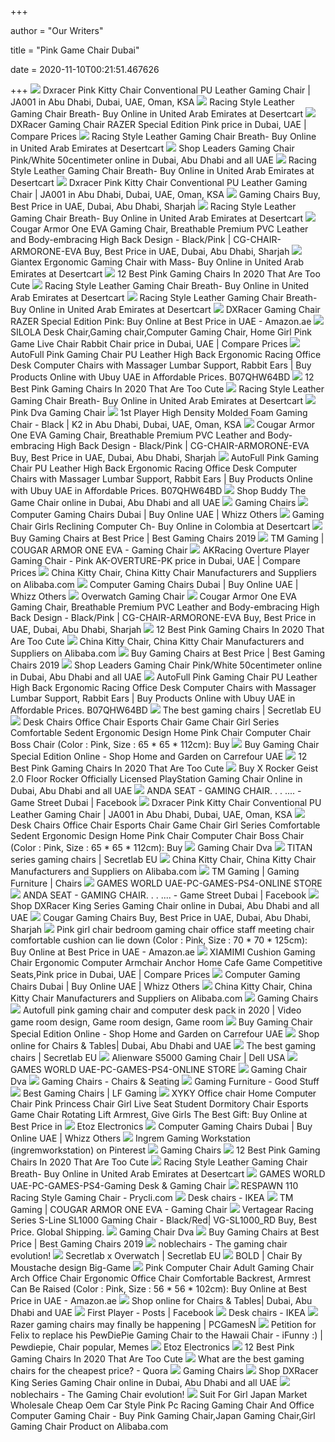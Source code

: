 +++
        
author = "Our Writers"
        
title = "Pink Game Chair Dubai"
        
date = 2020-11-10T00:21:51.467626
        
+++
[ ![](https://gccgamers.com/pub/media/catalog/product/cache/c9e3f318febfabd638414de350bde737/j/a/ja001_3__2nd.gif)](https://gccgamers.com/pub/media/catalog/product/cache/c9e3f318febfabd638414de350bde737/j/a/ja001_3__2nd.gif) Dxracer Pink Kitty Chair Conventional PU Leather Gaming Chair | JA001 in  Abu Dhabi, Dubai, UAE, Oman, KSA
[ ![](https://m.media-amazon.com/images/I/41fgIkgUItL.jpg)](https://m.media-amazon.com/images/I/41fgIkgUItL.jpg) Racing Style Leather Gaming Chair Breath- Buy Online in United Arab  Emirates at Desertcart
[ ![](https://ae.pricenacdn.com/img?d=ax182&src=https%3A%2F%2Fm.media-amazon.com%2Fimages%2FI%2F41ULzr6i8CL._SL160_.jpg)](https://ae.pricenacdn.com/img?d=ax182&src=https%3A%2F%2Fm.media-amazon.com%2Fimages%2FI%2F41ULzr6i8CL._SL160_.jpg) DXRacer Gaming Chair RAZER Special Edition Pink price in Dubai, UAE |  Compare Prices
[ ![](https://m.media-amazon.com/images/I/518KFk77YXL.jpg)](https://m.media-amazon.com/images/I/518KFk77YXL.jpg) Racing Style Leather Gaming Chair Breath- Buy Online in United Arab  Emirates at Desertcart
[ ![](https://k.nooncdn.com/t_desktop-pdp-v1/v1555958534/N23462407A_1.jpg)](https://k.nooncdn.com/t_desktop-pdp-v1/v1555958534/N23462407A_1.jpg) Shop Leaders Gaming Chair Pink/White 50centimeter online in Dubai, Abu  Dhabi and all UAE
[ ![](https://m.media-amazon.com/images/I/51JBnOCKhCL.jpg)](https://m.media-amazon.com/images/I/51JBnOCKhCL.jpg) Racing Style Leather Gaming Chair Breath- Buy Online in United Arab  Emirates at Desertcart
[ ![](https://gccgamers.com/pub/media/catalog/product/cache/c9e3f318febfabd638414de350bde737/j/a/ja001_2nd.gif)](https://gccgamers.com/pub/media/catalog/product/cache/c9e3f318febfabd638414de350bde737/j/a/ja001_2nd.gif) Dxracer Pink Kitty Chair Conventional PU Leather Gaming Chair | JA001 in  Abu Dhabi, Dubai, UAE, Oman, KSA
[ ![](https://microless.com/cdn/products/79e86868eb8bf7e4d705953cb5aad1b0-md.jpg)](https://microless.com/cdn/products/79e86868eb8bf7e4d705953cb5aad1b0-md.jpg) Gaming Chairs Buy, Best Price in UAE, Dubai, Abu Dhabi, Sharjah
[ ![](https://images-na.ssl-images-amazon.com/images/I/41k871fLJNL.jpg)](https://images-na.ssl-images-amazon.com/images/I/41k871fLJNL.jpg) Racing Style Leather Gaming Chair Breath- Buy Online in United Arab  Emirates at Desertcart
[ ![](https://microless.com/cdn/products/db7e3c4b17b43d2109ba12145150179e-hi.jpg)](https://microless.com/cdn/products/db7e3c4b17b43d2109ba12145150179e-hi.jpg) Cougar Armor One EVA Gaming Chair, Breathable Premium PVC Leather and  Body-embracing High Back Design - Black/Pink | CG-CHAIR-ARMORONE-EVA Buy,  Best Price in UAE, Dubai, Abu Dhabi, Sharjah
[ ![](https://m.media-amazon.com/images/I/41Rn2YforqL.jpg)](https://m.media-amazon.com/images/I/41Rn2YforqL.jpg) Giantex Ergonomic Gaming Chair with Mass- Buy Online in United Arab  Emirates at Desertcart
[ ![](https://gamingchairlab.com/wp-content/uploads/2020/04/six-versions-of-the-popular-homall-chair-are-uphol.jpeg)](https://gamingchairlab.com/wp-content/uploads/2020/04/six-versions-of-the-popular-homall-chair-are-uphol.jpeg) 12 Best Pink Gaming Chairs In 2020 That Are Too Cute
[ ![](https://m.media-amazon.com/images/I/51wx8Dqf27L.jpg)](https://m.media-amazon.com/images/I/51wx8Dqf27L.jpg) Racing Style Leather Gaming Chair Breath- Buy Online in United Arab  Emirates at Desertcart
[ ![](https://m.media-amazon.com/images/I/51PZ6zbP7IL.jpg)](https://m.media-amazon.com/images/I/51PZ6zbP7IL.jpg) Racing Style Leather Gaming Chair Breath- Buy Online in United Arab  Emirates at Desertcart
[ ![](https://m.media-amazon.com/images/I/51ltKGhmCYL.jpg)](https://m.media-amazon.com/images/I/51ltKGhmCYL.jpg) DXRacer Gaming Chair RAZER Special Edition Pink: Buy Online at Best Price  in UAE - Amazon.ae
[ ![](https://ae.pricenacdn.com/img?d=ax182&src=https%3A%2F%2Fm.media-amazon.com%2Fimages%2FI%2F51XoItUqr7L.jpg)](https://ae.pricenacdn.com/img?d=ax182&src=https%3A%2F%2Fm.media-amazon.com%2Fimages%2FI%2F51XoItUqr7L.jpg) SILOLA Desk Chair,Gaming chair,Computer Gaming Chair, Home Girl Pink Game  Live Chair Rabbit Chair price in Dubai, UAE | Compare Prices
[ ![](https://www.ubuy.ae/productimg/?image=aHR0cHM6Ly9pbWFnZXMtbmEuc3NsLWltYWdlcy1hbWF6b24uY29tL2ltYWdlcy9JLzUxampkSDNMMFRMLl9TUzQwMF8uanBn.jpg)](https://www.ubuy.ae/productimg/?image=aHR0cHM6Ly9pbWFnZXMtbmEuc3NsLWltYWdlcy1hbWF6b24uY29tL2ltYWdlcy9JLzUxampkSDNMMFRMLl9TUzQwMF8uanBn.jpg) AutoFull Pink Gaming Chair PU Leather High Back Ergonomic Racing Office  Desk Computer Chairs with Massager Lumbar Support, Rabbit Ears | Buy  Products Online with Ubuy UAE in Affordable Prices. B07QHW64BD
[ ![](https://gamingchairlab.com/wp-content/uploads/2020/04/not-because-of-the-fantastic-rabbit-ears-but-beca.jpeg)](https://gamingchairlab.com/wp-content/uploads/2020/04/not-because-of-the-fantastic-rabbit-ears-but-beca.jpeg) 12 Best Pink Gaming Chairs In 2020 That Are Too Cute
[ ![](https://m.media-amazon.com/images/I/51wAcmqf3hL.jpg)](https://m.media-amazon.com/images/I/51wAcmqf3hL.jpg) Racing Style Leather Gaming Chair Breath- Buy Online in United Arab  Emirates at Desertcart
[ ![](https://images-na.ssl-images-amazon.com/images/I/817dsHqyQmL._SY550_.jpg)](https://images-na.ssl-images-amazon.com/images/I/817dsHqyQmL._SY550_.jpg) Pink Dva Gaming Chair
[ ![](https://gccgamers.com/pub/media/catalog/product/cache/c9e3f318febfabd638414de350bde737/k/2/k2_4.jpg)](https://gccgamers.com/pub/media/catalog/product/cache/c9e3f318febfabd638414de350bde737/k/2/k2_4.jpg) 1st Player High Density Molded Foam Gaming Chair - Black | K2 in Abu Dhabi,  Dubai, UAE, Oman, KSA
[ ![](https://microless.com/cdn/products/0953a141411f57368d2d17f53e801314-hi.jpg)](https://microless.com/cdn/products/0953a141411f57368d2d17f53e801314-hi.jpg) Cougar Armor One EVA Gaming Chair, Breathable Premium PVC Leather and  Body-embracing High Back Design - Black/Pink | CG-CHAIR-ARMORONE-EVA Buy,  Best Price in UAE, Dubai, Abu Dhabi, Sharjah
[ ![](https://www.ubuy.ae/productimg/?image=aHR0cHM6Ly9pbWFnZXMtbmEuc3NsLWltYWdlcy1hbWF6b24uY29tL2ltYWdlcy9JLzYxRGJXckNzeFdMLl9TUzQwMF8uanBn.jpg)](https://www.ubuy.ae/productimg/?image=aHR0cHM6Ly9pbWFnZXMtbmEuc3NsLWltYWdlcy1hbWF6b24uY29tL2ltYWdlcy9JLzYxRGJXckNzeFdMLl9TUzQwMF8uanBn.jpg) AutoFull Pink Gaming Chair PU Leather High Back Ergonomic Racing Office  Desk Computer Chairs with Massager Lumbar Support, Rabbit Ears | Buy  Products Online with Ubuy UAE in Affordable Prices. B07QHW64BD
[ ![](https://k.nooncdn.com/t_desktop-pdp-v1/v1519883765/N13062158A_1.jpg)](https://k.nooncdn.com/t_desktop-pdp-v1/v1519883765/N13062158A_1.jpg) Shop Buddy The Game Chair online in Dubai, Abu Dhabi and all UAE
[ ![](https://gccgamers.com/pub/media/catalog/product/cache/83baf44f72374fc020c046eefee54d28/1/-/1-1540-9151-210120092258.jpg)](https://gccgamers.com/pub/media/catalog/product/cache/83baf44f72374fc020c046eefee54d28/1/-/1-1540-9151-210120092258.jpg) Gaming Chairs
[ ![](https://images-na.ssl-images-amazon.com/images/I/41BsjyqJfmL.jpg)](https://images-na.ssl-images-amazon.com/images/I/41BsjyqJfmL.jpg) Computer Gaming Chairs Dubai | Buy Online UAE | Whizz Others
[ ![](https://m.media-amazon.com/images/I/41uD5OYtY0L.jpg)](https://m.media-amazon.com/images/I/41uD5OYtY0L.jpg) Gaming Chair Girls Reclining Computer Ch- Buy Online in Colombia at  Desertcart
[ ![](https://www.dubaigamers.com/wp-content/uploads/2019/03/AD12XL-DARK-B-PV-1.jpg)](https://www.dubaigamers.com/wp-content/uploads/2019/03/AD12XL-DARK-B-PV-1.jpg) Buy Gaming Chairs at Best Price | Best Gaming Chairs 2019
[ ![](https://tmgaming.zone/Content/Images/ProductDesc/Gallery/2664-02.png)](https://tmgaming.zone/Content/Images/ProductDesc/Gallery/2664-02.png) TM Gaming | COUGAR ARMOR ONE EVA - Gaming Chair
[ ![](https://ae.pricenacdn.com/img?d=ax182&src=https%3A%2F%2Fgccgamers.com%2Fmedia%2Fcatalog%2Fproduct%2Fcache%2F1%2Fimage%2F800x800%2F9df78eab33525d08d6e5fb8d27136e95%2Fa%2Fk%2Fak-overture-pk_8.jpg)](https://ae.pricenacdn.com/img?d=ax182&src=https%3A%2F%2Fgccgamers.com%2Fmedia%2Fcatalog%2Fproduct%2Fcache%2F1%2Fimage%2F800x800%2F9df78eab33525d08d6e5fb8d27136e95%2Fa%2Fk%2Fak-overture-pk_8.jpg) AKRacing Overture Player Gaming Chair - Pink AK-OVERTURE-PK price in Dubai,  UAE | Compare Prices
[ ![](https://s.alicdn.com/@sc01/kf/H582fc12084c3403fb0284411d3c967bbs.jpg)](https://s.alicdn.com/@sc01/kf/H582fc12084c3403fb0284411d3c967bbs.jpg) China Kitty Chair, China Kitty Chair Manufacturers and Suppliers on  Alibaba.com
[ ![](https://images-na.ssl-images-amazon.com/images/I/41AAqdhv4sL._SL160_.jpg)](https://images-na.ssl-images-amazon.com/images/I/41AAqdhv4sL._SL160_.jpg) Computer Gaming Chairs Dubai | Buy Online UAE | Whizz Others
[ ![](https://www.zqracing.com.au/wp-content/uploads/2016/08/WS20-PINK-1.jpg)](https://www.zqracing.com.au/wp-content/uploads/2016/08/WS20-PINK-1.jpg) Overwatch Gaming Chair
[ ![](https://microless.com/cdn/products/52aa34dbd2dce1570a15427ab5d483ed-hi.jpg)](https://microless.com/cdn/products/52aa34dbd2dce1570a15427ab5d483ed-hi.jpg) Cougar Armor One EVA Gaming Chair, Breathable Premium PVC Leather and  Body-embracing High Back Design - Black/Pink | CG-CHAIR-ARMORONE-EVA Buy,  Best Price in UAE, Dubai, Abu Dhabi, Sharjah
[ ![](https://gamingchairlab.com/wp-content/uploads/2020/04/the-heart-of-the-kawaii-ts42-gaming-chair-is-a-bea.jpeg)](https://gamingchairlab.com/wp-content/uploads/2020/04/the-heart-of-the-kawaii-ts42-gaming-chair-is-a-bea.jpeg) 12 Best Pink Gaming Chairs In 2020 That Are Too Cute
[ ![](https://s.alicdn.com/@sc01/kf/H6116b58ff1e34e039929d2b863254cbct.jpg)](https://s.alicdn.com/@sc01/kf/H6116b58ff1e34e039929d2b863254cbct.jpg) China Kitty Chair, China Kitty Chair Manufacturers and Suppliers on  Alibaba.com
[ ![](https://www.dubaigamers.com/wp-content/uploads/2019/03/CG-CHAIR-ARMOR-S-ROY-1.jpg)](https://www.dubaigamers.com/wp-content/uploads/2019/03/CG-CHAIR-ARMOR-S-ROY-1.jpg) Buy Gaming Chairs at Best Price | Best Gaming Chairs 2019
[ ![](https://k.nooncdn.com/t_desktop-pdp-v1/v1555958534/N23462407A_3.jpg)](https://k.nooncdn.com/t_desktop-pdp-v1/v1555958534/N23462407A_3.jpg) Shop Leaders Gaming Chair Pink/White 50centimeter online in Dubai, Abu  Dhabi and all UAE
[ ![](https://www.ubuy.ae/productimg/?image=aHR0cHM6Ly9pbWFnZXMtbmEuc3NsLWltYWdlcy1hbWF6b24uY29tL2ltYWdlcy9JLzYxODFCNkx2aVRMLl9TUzQwMF8uanBn.jpg)](https://www.ubuy.ae/productimg/?image=aHR0cHM6Ly9pbWFnZXMtbmEuc3NsLWltYWdlcy1hbWF6b24uY29tL2ltYWdlcy9JLzYxODFCNkx2aVRMLl9TUzQwMF8uanBn.jpg) AutoFull Pink Gaming Chair PU Leather High Back Ergonomic Racing Office  Desk Computer Chairs with Massager Lumbar Support, Rabbit Ears | Buy  Products Online with Ubuy UAE in Affordable Prices. B07QHW64BD
[ ![](https://pbs.twimg.com/media/DoDQTskXoAEeM4l.jpg)](https://pbs.twimg.com/media/DoDQTskXoAEeM4l.jpg) The best gaming chairs | Secretlab EU
[ ![](https://m.media-amazon.com/images/I/51SeYn7sSQL._SR600,315_SCLZZZZZZZ_.jpg)](https://m.media-amazon.com/images/I/51SeYn7sSQL._SR600,315_SCLZZZZZZZ_.jpg) Desk Chairs Office Chair Esports Chair Game Chair Girl Series Comfortable  Sedent Ergonomic Design Home Pink Chair Computer Chair Boss Chair (Color :  Pink, Size : 65 * 65 * 112cm): Buy
[ ![](https://cdnprod.mafretailproxy.com/cdn-cgi/image/format=auto,onerror=redirect/sys-master-prod/hfb/hda/10840132124702/8663471112478_main_1700Wx1700H)](https://cdnprod.mafretailproxy.com/cdn-cgi/image/format=auto,onerror=redirect/sys-master-prod/hfb/hda/10840132124702/8663471112478_main_1700Wx1700H) Buy Gaming Chair Special Edition Online - Shop Home and Garden on Carrefour  UAE
[ ![](https://gamingchairlab.com/wp-content/uploads/2020/04/it-also-has-enviable-qualities-.jpeg)](https://gamingchairlab.com/wp-content/uploads/2020/04/it-also-has-enviable-qualities-.jpeg) 12 Best Pink Gaming Chairs In 2020 That Are Too Cute
[ ![](https://cdn.geekaygames.com/pub/media/catalog/product/cache/b13c25cc28ee5ad3f2d047c21438a581/3/8/3837146_r_z001a.jpg)](https://cdn.geekaygames.com/pub/media/catalog/product/cache/b13c25cc28ee5ad3f2d047c21438a581/3/8/3837146_r_z001a.jpg) Buy X Rocker Geist 2.0 Floor Rocker Officially Licensed PlayStation Gaming  Chair Online in Dubai, Abu Dhabi and all UAE
[ ![](https://lookaside.fbsbx.com/lookaside/crawler/media/?media_id=2255814974469733)](https://lookaside.fbsbx.com/lookaside/crawler/media/?media_id=2255814974469733) ANDA SEAT - GAMING CHAIR. . . .... - Game Street Dubai | Facebook
[ ![](https://gccgamers.com/pub/media/catalog/product/cache/c9e3f318febfabd638414de350bde737/j/a/ja001_2__2nd.gif)](https://gccgamers.com/pub/media/catalog/product/cache/c9e3f318febfabd638414de350bde737/j/a/ja001_2__2nd.gif) Dxracer Pink Kitty Chair Conventional PU Leather Gaming Chair | JA001 in  Abu Dhabi, Dubai, UAE, Oman, KSA
[ ![](https://images-na.ssl-images-amazon.com/images/I/31QrHYpAg4L._AC_SY400_.jpg)](https://images-na.ssl-images-amazon.com/images/I/31QrHYpAg4L._AC_SY400_.jpg) Desk Chairs Office Chair Esports Chair Game Chair Girl Series Comfortable  Sedent Ergonomic Design Home Pink Chair Computer Chair Boss Chair (Color :  Pink, Size : 65 * 65 * 112cm): Buy
[ ![](https://m.media-amazon.com/images/I/51HytIZnGvL._SR500,500_.jpg)](https://m.media-amazon.com/images/I/51HytIZnGvL._SR500,500_.jpg) Gaming Chair Dva
[ ![](https://cdn.shopify.com/s/files/1/2360/6457/files/turntable_2020_TT_pu_stealth_2-min.jpg?v=9843528053165830621)](https://cdn.shopify.com/s/files/1/2360/6457/files/turntable_2020_TT_pu_stealth_2-min.jpg?v=9843528053165830621) TITAN series gaming chairs | Secretlab EU
[ ![](https://s.alicdn.com/@sc01/kf/H68e64f09b857465abf61ea6648fc90e91.jpg)](https://s.alicdn.com/@sc01/kf/H68e64f09b857465abf61ea6648fc90e91.jpg) China Kitty Chair, China Kitty Chair Manufacturers and Suppliers on  Alibaba.com
[ ![](https://tmgaming.zone/content/images/thumbs/0005997_cougar-ranger-eva-gaming-sofa-pink.jpeg)](https://tmgaming.zone/content/images/thumbs/0005997_cougar-ranger-eva-gaming-sofa-pink.jpeg) TM Gaming | Gaming Furniture | Chairs
[ ![](https://www.gamesworld.ae/image/cache/catalog/1st-player-fd-gc1-limited-edition-pink-gaming-chair_optimized-400x250h.png)](https://www.gamesworld.ae/image/cache/catalog/1st-player-fd-gc1-limited-edition-pink-gaming-chair_optimized-400x250h.png) GAMES WORLD UAE-PC-GAMES-PS4-ONLINE STORE
[ ![](https://lookaside.fbsbx.com/lookaside/crawler/media/?media_id=2255815057803058)](https://lookaside.fbsbx.com/lookaside/crawler/media/?media_id=2255815057803058) ANDA SEAT - GAMING CHAIR. . . .... - Game Street Dubai | Facebook
[ ![](https://k.nooncdn.com/t_desktop-pdp-v1/v1502746232/N11018900A_1.jpg)](https://k.nooncdn.com/t_desktop-pdp-v1/v1502746232/N11018900A_1.jpg) Shop DXRacer King Series Gaming Chair online in Dubai, Abu Dhabi and all UAE
[ ![](https://microless.com/cdn/products/0953a141411f57368d2d17f53e801314-md.jpg)](https://microless.com/cdn/products/0953a141411f57368d2d17f53e801314-md.jpg) Cougar Gaming Chairs Buy, Best Price in UAE, Dubai, Abu Dhabi, Sharjah
[ ![](https://m.media-amazon.com/images/I/61eMvqpi-VL.jpg)](https://m.media-amazon.com/images/I/61eMvqpi-VL.jpg) Pink girl chair bedroom gaming chair office staff meeting chair comfortable  cushion can lie down (Color : Pink, Size : 70 * 70 * 125cm): Buy Online at  Best Price in UAE - Amazon.ae
[ ![](https://ae.pricenacdn.com/img?d=ax182&src=https%3A%2F%2Fm.media-amazon.com%2Fimages%2FI%2F41JUcTJsqXL._SL160_.jpg)](https://ae.pricenacdn.com/img?d=ax182&src=https%3A%2F%2Fm.media-amazon.com%2Fimages%2FI%2F41JUcTJsqXL._SL160_.jpg) XIAMIMI Cushion Gaming Chair Ergonomic Computer Armchair Anchor Home Cafe  Game Competitive Seats,Pink price in Dubai, UAE | Compare Prices
[ ![](https://images-na.ssl-images-amazon.com/images/I/41gTAKaxdbL._SL160_.jpg)](https://images-na.ssl-images-amazon.com/images/I/41gTAKaxdbL._SL160_.jpg) Computer Gaming Chairs Dubai | Buy Online UAE | Whizz Others
[ ![](https://s.alicdn.com/@sc01/kf/Hf82286fe56f04aec8c52e6072d0286c6o.jpg)](https://s.alicdn.com/@sc01/kf/Hf82286fe56f04aec8c52e6072d0286c6o.jpg) China Kitty Chair, China Kitty Chair Manufacturers and Suppliers on  Alibaba.com
[ ![](https://gccgamers.com/pub/media/catalog/product/cache/83baf44f72374fc020c046eefee54d28/2/3/233884331.jpg)](https://gccgamers.com/pub/media/catalog/product/cache/83baf44f72374fc020c046eefee54d28/2/3/233884331.jpg) Gaming Chairs
[ ![](https://i.pinimg.com/originals/72/ea/85/72ea8521b07790a0b6f2728c477a6e8b.jpg)](https://i.pinimg.com/originals/72/ea/85/72ea8521b07790a0b6f2728c477a6e8b.jpg) Autofull pink gaming chair and computer desk pack in 2020 | Video game room  design, Game room design, Game room
[ ![](https://cdnprod.mafretailproxy.com/cdn-cgi/image/format=auto,onerror=redirect/sys-master-prod/h59/h18/10840130617374/8663471112478_media_2_480Wx480H)](https://cdnprod.mafretailproxy.com/cdn-cgi/image/format=auto,onerror=redirect/sys-master-prod/h59/h18/10840130617374/8663471112478_media_2_480Wx480H) Buy Gaming Chair Special Edition Online - Shop Home and Garden on Carrefour  UAE
[ ![](https://manasah.azureedge.net/pictures/0104150_8091-c-dining-chair_360.jpeg)](https://manasah.azureedge.net/pictures/0104150_8091-c-dining-chair_360.jpeg) Shop online for Chairs & Tables| Dubai, Abu Dhabi and UAE
[ ![](https://cdn.shopify.com/s/files/1/2360/6457/files/turntable_2020_OM_pu_stark_2-min_250x.jpg?v=5236816736674398847)](https://cdn.shopify.com/s/files/1/2360/6457/files/turntable_2020_OM_pu_stark_2-min_250x.jpg?v=5236816736674398847) The best gaming chairs | Secretlab EU
[ ![](https://snpi.dell.com/snp/images/products/large/en-us~AA522881/AA522881.jpg)](https://snpi.dell.com/snp/images/products/large/en-us~AA522881/AA522881.jpg) Alienware S5000 Gaming Chair | Dell USA
[ ![](https://www.gamesworld.ae/image/cache/catalog/products1/suolietuen2020151727-250x250.jpg)](https://www.gamesworld.ae/image/cache/catalog/products1/suolietuen2020151727-250x250.jpg) GAMES WORLD UAE-PC-GAMES-PS4-ONLINE STORE
[ ![](http://www.orenflorist.com/index_files/dva_1380x.jpg)](http://www.orenflorist.com/index_files/dva_1380x.jpg) Gaming Chair Dva
[ ![](https://e3v8v6m4.stackpathcdn.com/media/catalog/product/cache/1/small_image/240x200/9df78eab33525d08d6e5fb8d27136e95/b/8/b88-pink4_star_game_1.jpg)](https://e3v8v6m4.stackpathcdn.com/media/catalog/product/cache/1/small_image/240x200/9df78eab33525d08d6e5fb8d27136e95/b/8/b88-pink4_star_game_1.jpg) Gaming Chairs - Chairs & Seating
[ ![](https://cdn.geekaygames.com/pub/media/catalog/product/cache/3741b21635f419c7b1176c8a43071b5a/b/l/black-red.jpg)](https://cdn.geekaygames.com/pub/media/catalog/product/cache/3741b21635f419c7b1176c8a43071b5a/b/l/black-red.jpg) Gaming Furniture - Good Stuff
[ ![](https://cdn.shopify.com/s/files/1/0041/4662/6671/products/DSC_0323-600x600_300x.jpg?v=1592941165)](https://cdn.shopify.com/s/files/1/0041/4662/6671/products/DSC_0323-600x600_300x.jpg?v=1592941165) Best Gaming Chairs | LF Gaming
[ ![](https://m.media-amazon.com/images/I/513FLc4c8CL.jpg)](https://m.media-amazon.com/images/I/513FLc4c8CL.jpg) XYKY Office chair Home Computer Chair Pink Princess Chair Girl Live Seat  Student Dormitory Chair Esports Game Chair Rotating Lift Armrest, Give  Girls The Best Gift: Buy Online at Best Price in
[ ![](https://etozgaming.com/public/admin/products/product_1055.jpg)](https://etozgaming.com/public/admin/products/product_1055.jpg) Etoz Electronics
[ ![](https://images-na.ssl-images-amazon.com/images/I/41dZZFMdPVL._SL160_.jpg)](https://images-na.ssl-images-amazon.com/images/I/41dZZFMdPVL._SL160_.jpg) Computer Gaming Chairs Dubai | Buy Online UAE | Whizz Others
[ ![](https://i.pinimg.com/236x/2f/9d/e6/2f9de69ce6210fa8a3f50d52d4c68372.jpg)](https://i.pinimg.com/236x/2f/9d/e6/2f9de69ce6210fa8a3f50d52d4c68372.jpg) Ingrem Gaming Workstation (ingremworkstation) on Pinterest
[ ![](https://gccgamers.com/pub/media/catalog/product/cache/83baf44f72374fc020c046eefee54d28/o/h/oh-is17-w-a_0_1_.jpg)](https://gccgamers.com/pub/media/catalog/product/cache/83baf44f72374fc020c046eefee54d28/o/h/oh-is17-w-a_0_1_.jpg) Gaming Chairs
[ ![](https://gamingchairlab.com/wp-content/uploads/2020/04/the-goplus-play-chair-in-black-and-pink-has-severa.jpeg)](https://gamingchairlab.com/wp-content/uploads/2020/04/the-goplus-play-chair-in-black-and-pink-has-severa.jpeg) 12 Best Pink Gaming Chairs In 2020 That Are Too Cute
[ ![](https://m.media-amazon.com/images/I/51KzKnoV2mL.jpg)](https://m.media-amazon.com/images/I/51KzKnoV2mL.jpg) Racing Style Leather Gaming Chair Breath- Buy Online in United Arab  Emirates at Desertcart
[ ![](https://www.gamesworld.ae/image/cache/catalog/products1/71qnQBTzzlL._AC_SL1500_-250x250h.jpg)](https://www.gamesworld.ae/image/cache/catalog/products1/71qnQBTzzlL._AC_SL1500_-250x250h.jpg) GAMES WORLD UAE-PC-GAMES-PS4-Gaming Desk & Gaming Chair
[ ![](https://prycli.com/wp-content/uploads/thumbs_dir/respawn-110-racing-style-gaming-chair-grey-rsp-110-gry-og6ldadmof1byurjbcwuae0x7117a3oirn13rq7kaw.jpg)](https://prycli.com/wp-content/uploads/thumbs_dir/respawn-110-racing-style-gaming-chair-grey-rsp-110-gry-og6ldadmof1byurjbcwuae0x7117a3oirn13rq7kaw.jpg) RESPAWN 110 Racing Style Gaming Chair - Prycli.com
[ ![](https://www.ikea.com/nl/en/images/products/loberget-blyskar-swivel-chair-white__0806543_PE770241_S5.JPG?f=xxs)](https://www.ikea.com/nl/en/images/products/loberget-blyskar-swivel-chair-white__0806543_PE770241_S5.JPG?f=xxs) Desk chairs - IKEA
[ ![](https://tmgaming.zone/Content/Images/ProductDesc/Gallery/2664-03.png)](https://tmgaming.zone/Content/Images/ProductDesc/Gallery/2664-03.png) TM Gaming | COUGAR ARMOR ONE EVA - Gaming Chair
[ ![](https://microless.com/cdn/products/e95cef428c5bcf16fa8618c78bc098f6-md.jpg)](https://microless.com/cdn/products/e95cef428c5bcf16fa8618c78bc098f6-md.jpg) Vertagear Racing Series S-Line SL1000 Gaming Chair - Black/Red|  VG-SL1000_RD Buy, Best Price. Global Shipping.
[ ![](https://www.realgear.net/wp-content/uploads/2018/03/Giantex-Gaming-Chair-Race-300x300.jpg)](https://www.realgear.net/wp-content/uploads/2018/03/Giantex-Gaming-Chair-Race-300x300.jpg) Gaming Chair Dva
[ ![](https://www.dubaigamers.com/wp-content/uploads/2019/01/image_2334.png)](https://www.dubaigamers.com/wp-content/uploads/2019/01/image_2334.png) Buy Gaming Chairs at Best Price | Best Gaming Chairs 2019
[ ![](https://img.noblechairs.com/homepage/hero_series_1.png)](https://img.noblechairs.com/homepage/hero_series_1.png) noblechairs - The gaming chair evolution!
[ ![](https://cdn.shopify.com/s/files/1/2360/6457/files/sub_2020_dva02-min.jpg?v=6992843282750372154)](https://cdn.shopify.com/s/files/1/2360/6457/files/sub_2020_dva02-min.jpg?v=6992843282750372154) Secretlab x Overwatch | Secretlab EU
[ ![](https://img.edilportale.com/product-thumbs/b_prodotti-85887-relf558ac90bba44311bd6fd12de97e7073.jpg)](https://img.edilportale.com/product-thumbs/b_prodotti-85887-relf558ac90bba44311bd6fd12de97e7073.jpg) BOLD | Chair By Moustache design Big-Game
[ ![](https://m.media-amazon.com/images/I/51F7CyJjVOL.jpg)](https://m.media-amazon.com/images/I/51F7CyJjVOL.jpg) Pink Computer Chair Adult Gaming Chair Arch Office Chair Ergonomic Office  Chair Comfortable Backrest, Armrest Can Be Raised (Color : Pink, Size : 56  * 56 * 102cm): Buy Online at Best Price in UAE - Amazon.ae
[ ![](https://manasah.azureedge.net/pictures/0104147_8091-c-dining-chair_360.jpeg)](https://manasah.azureedge.net/pictures/0104147_8091-c-dining-chair_360.jpeg) Shop online for Chairs & Tables| Dubai, Abu Dhabi and UAE
[ ![](https://lookaside.fbsbx.com/lookaside/crawler/media/?media_id=726746221234985)](https://lookaside.fbsbx.com/lookaside/crawler/media/?media_id=726746221234985) First Player - Posts | Facebook
[ ![](https://www.ikea.com/nl/en/images/products/langfjall-office-chair-gunnared-light-brown-pink-white__0726947_PE735452_S5.JPG?f=xxs)](https://www.ikea.com/nl/en/images/products/langfjall-office-chair-gunnared-light-brown-pink-white__0726947_PE735452_S5.JPG?f=xxs) Desk chairs - IKEA
[ ![](https://www.pcgamesn.com/wp-content/uploads/2019/02/Razer-Quartz-gear-giveaway.jpg)](https://www.pcgamesn.com/wp-content/uploads/2019/02/Razer-Quartz-gear-giveaway.jpg) Razer gaming chairs may finally be happening | PCGamesN
[ ![](https://i.pinimg.com/originals/22/43/b0/2243b0573de54deef96933592373ebb7.jpg)](https://i.pinimg.com/originals/22/43/b0/2243b0573de54deef96933592373ebb7.jpg) Petition for Felix to replace his PewDiePie Gaming Chair to the Hawaii Chair  - iFunny :) | Pewdiepie, Chair popular, Memes
[ ![](https://etozgaming.com/public/admin/products/product_1057.jpg)](https://etozgaming.com/public/admin/products/product_1057.jpg) Etoz Electronics
[ ![](https://gamingchairlab.com/wp-content/uploads/2020/04/this-is-a-dark-pink-version-of-his-original-sl2000.jpeg)](https://gamingchairlab.com/wp-content/uploads/2020/04/this-is-a-dark-pink-version-of-his-original-sl2000.jpeg) 12 Best Pink Gaming Chairs In 2020 That Are Too Cute
[ ![](https://qph.fs.quoracdn.net/main-qimg-f82c4a61aef9c353d5dfe27d9f0e0925)](https://qph.fs.quoracdn.net/main-qimg-f82c4a61aef9c353d5dfe27d9f0e0925) What are the best gaming chairs for the cheapest price? - Quora
[ ![](https://gccgamers.com/pub/media/catalog/product/cache/83baf44f72374fc020c046eefee54d28/5/_/5_1024x1024_2x.jpg)](https://gccgamers.com/pub/media/catalog/product/cache/83baf44f72374fc020c046eefee54d28/5/_/5_1024x1024_2x.jpg) Gaming Chairs
[ ![](https://k.nooncdn.com/t_desktop-pdp-v1/v1502746194/N11018900A_2.jpg)](https://k.nooncdn.com/t_desktop-pdp-v1/v1502746194/N11018900A_2.jpg) Shop DXRacer King Series Gaming Chair online in Dubai, Abu Dhabi and all UAE
[ ![](https://cdn.shopify.com/s/files/1/0466/7398/5689/files/doom-2.png?v=1604487616)](https://cdn.shopify.com/s/files/1/0466/7398/5689/files/doom-2.png?v=1604487616) noblechairs - The Gaming Chair evolution!
[ ![](https://sc02.alicdn.com/kf/HTB1CdN_BZuYBuNkSmRyq6AA3pXaI/227931616/HTB1CdN_BZuYBuNkSmRyq6AA3pXaI.jpg_.webp)](https://sc02.alicdn.com/kf/HTB1CdN_BZuYBuNkSmRyq6AA3pXaI/227931616/HTB1CdN_BZuYBuNkSmRyq6AA3pXaI.jpg_.webp) Suit For Girl Japan Market Wholesale Cheap Oem Car Style Pink Pc Racing Gaming  Chair And Office Computer Gaming Chair - Buy Pink Gaming Chair,Japan Gaming  Chair,Girl Gaming Chair Product on Alibaba.com
